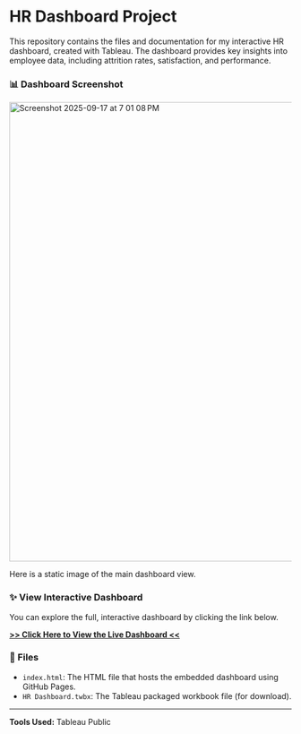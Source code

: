 # HR Dashboard Project

This repository contains the files and documentation for my interactive HR dashboard, created with Tableau. The dashboard provides key insights into employee data, including attrition rates, satisfaction, and performance.

### 📊 Dashboard Screenshot

<img width="1389" height="820" alt="Screenshot 2025-09-17 at 7 01 08 PM" src="https://github.com/user-attachments/assets/a7b00dfd-1851-472d-880b-8099c5d4a499" />

Here is a static image of the main dashboard view.


### ✨ View Interactive Dashboard

You can explore the full, interactive dashboard by clicking the link below.

[**>> Click Here to View the Live Dashboard <<**](https://khaoula-ess.github.io/HR-Tableau-Project/)

### 📁 Files

* `index.html`: The HTML file that hosts the embedded dashboard using GitHub Pages.
* `HR Dashboard.twbx`: The Tableau packaged workbook file (for download).

---
**Tools Used:** Tableau Public
